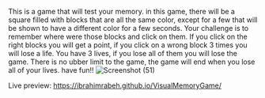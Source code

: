 This is a game that will test your memory. in this game, there will be a
square filled with blocks that are all the same color, except for a few
that will be shown to have a different color for a few seconds.
Your challenge is to remember where were those blocks and click on them.
If you click on the right blocks you will get a point, if you click on a wrong
block 3 times you will lose a life. You have 3 lives, if you lose all of them
you will lose the game. There is no ubber limit to the game, the game will end when you lose all of your lives.
have fun!!
![Screenshot (51)](https://github.com/ibrahimRabeh/VisualMemoryGame/assets/137392549/50e61f5a-5187-4ee9-bd4e-0e8bcb6d9029)

Live preview: https://ibrahimrabeh.github.io/VisualMemoryGame/

